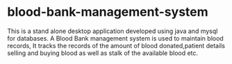 # blood-bank-management-system
This is a stand alone desktop application developed using java and mysql for databases. A Blood Bank management system is used to maintain blood records, It tracks the records of the amount of blood donated,patient details selling and buying blood as well as stalk of the available blood etc.
